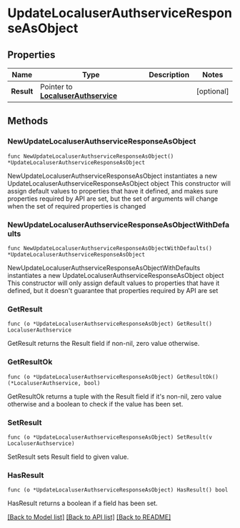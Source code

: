 # UpdateLocaluserAuthserviceResponseAsObject

## Properties

Name | Type | Description | Notes
------------ | ------------- | ------------- | -------------
**Result** | Pointer to [**LocaluserAuthservice**](LocaluserAuthservice.md) |  | [optional] 

## Methods

### NewUpdateLocaluserAuthserviceResponseAsObject

`func NewUpdateLocaluserAuthserviceResponseAsObject() *UpdateLocaluserAuthserviceResponseAsObject`

NewUpdateLocaluserAuthserviceResponseAsObject instantiates a new UpdateLocaluserAuthserviceResponseAsObject object
This constructor will assign default values to properties that have it defined,
and makes sure properties required by API are set, but the set of arguments
will change when the set of required properties is changed

### NewUpdateLocaluserAuthserviceResponseAsObjectWithDefaults

`func NewUpdateLocaluserAuthserviceResponseAsObjectWithDefaults() *UpdateLocaluserAuthserviceResponseAsObject`

NewUpdateLocaluserAuthserviceResponseAsObjectWithDefaults instantiates a new UpdateLocaluserAuthserviceResponseAsObject object
This constructor will only assign default values to properties that have it defined,
but it doesn't guarantee that properties required by API are set

### GetResult

`func (o *UpdateLocaluserAuthserviceResponseAsObject) GetResult() LocaluserAuthservice`

GetResult returns the Result field if non-nil, zero value otherwise.

### GetResultOk

`func (o *UpdateLocaluserAuthserviceResponseAsObject) GetResultOk() (*LocaluserAuthservice, bool)`

GetResultOk returns a tuple with the Result field if it's non-nil, zero value otherwise
and a boolean to check if the value has been set.

### SetResult

`func (o *UpdateLocaluserAuthserviceResponseAsObject) SetResult(v LocaluserAuthservice)`

SetResult sets Result field to given value.

### HasResult

`func (o *UpdateLocaluserAuthserviceResponseAsObject) HasResult() bool`

HasResult returns a boolean if a field has been set.


[[Back to Model list]](../README.md#documentation-for-models) [[Back to API list]](../README.md#documentation-for-api-endpoints) [[Back to README]](../README.md)


